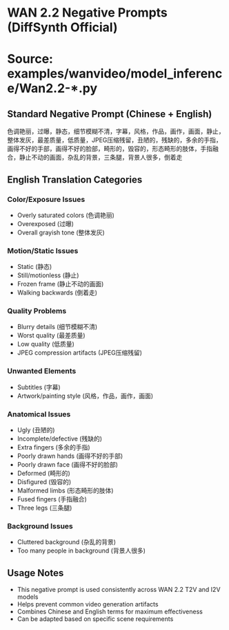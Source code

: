 # WAN 2.2 Negative Prompts (DiffSynth Official)
# Source: examples/wanvideo/model_inference/Wan2.2-*.py

## Standard Negative Prompt (Chinese + English)
色调艳丽，过曝，静态，细节模糊不清，字幕，风格，作品，画作，画面，静止，整体发灰，最差质量，低质量，JPEG压缩残留，丑陋的，残缺的，多余的手指，画得不好的手部，画得不好的脸部，畸形的，毁容的，形态畸形的肢体，手指融合，静止不动的画面，杂乱的背景，三条腿，背景人很多，倒着走

## English Translation Categories

### Color/Exposure Issues
- Overly saturated colors (色调艳丽)
- Overexposed (过曝)
- Overall grayish tone (整体发灰)

### Motion/Static Issues
- Static (静态)
- Still/motionless (静止)
- Frozen frame (静止不动的画面)
- Walking backwards (倒着走)

### Quality Problems
- Blurry details (细节模糊不清)
- Worst quality (最差质量)
- Low quality (低质量)
- JPEG compression artifacts (JPEG压缩残留)

### Unwanted Elements
- Subtitles (字幕)
- Artwork/painting style (风格，作品，画作，画面)

### Anatomical Issues
- Ugly (丑陋的)
- Incomplete/defective (残缺的)
- Extra fingers (多余的手指)
- Poorly drawn hands (画得不好的手部)
- Poorly drawn face (画得不好的脸部)
- Deformed (畸形的)
- Disfigured (毁容的)
- Malformed limbs (形态畸形的肢体)
- Fused fingers (手指融合)
- Three legs (三条腿)

### Background Issues
- Cluttered background (杂乱的背景)
- Too many people in background (背景人很多)

## Usage Notes
- This negative prompt is used consistently across WAN 2.2 T2V and I2V models
- Helps prevent common video generation artifacts
- Combines Chinese and English terms for maximum effectiveness
- Can be adapted based on specific scene requirements